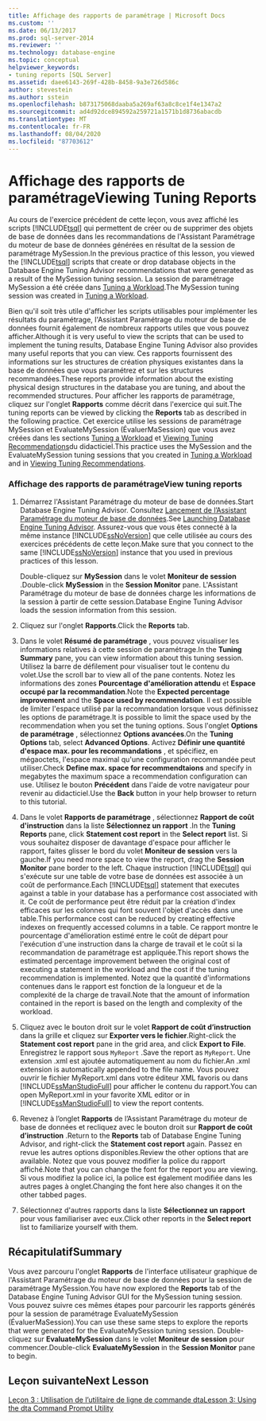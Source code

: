 ```yaml
---
title: Affichage des rapports de paramétrage | Microsoft Docs
ms.custom: ''
ms.date: 06/13/2017
ms.prod: sql-server-2014
ms.reviewer: ''
ms.technology: database-engine
ms.topic: conceptual
helpviewer_keywords:
- tuning reports [SQL Server]
ms.assetid: daee6143-269f-428b-8458-9a3e726d586c
author: stevestein
ms.author: sstein
ms.openlocfilehash: b873175068daaba5a269af63a8c8ce1f4e1347a2
ms.sourcegitcommit: ad4d92dce894592a259721a1571b1d8736abacdb
ms.translationtype: MT
ms.contentlocale: fr-FR
ms.lasthandoff: 08/04/2020
ms.locfileid: "87703612"
---
```

# <a name="viewing-tuning-reports"></a><span data-ttu-id="d0a56-102">Affichage des rapports de paramétrage</span><span class="sxs-lookup"><span data-stu-id="d0a56-102">Viewing Tuning Reports</span></span>
  <span data-ttu-id="d0a56-103">Au cours de l'exercice précédent de cette leçon, vous avez affiché les scripts [!INCLUDE[tsql](../../includes/tsql-md.md)] qui permettent de créer ou de supprimer des objets de base de données dans les recommandations de l'Assistant Paramétrage du moteur de base de données générées en résultat de la session de paramétrage MySession.</span><span class="sxs-lookup"><span data-stu-id="d0a56-103">In the previous practice of this lesson, you viewed the [!INCLUDE[tsql](../../includes/tsql-md.md)] scripts that create or drop database objects in the Database Engine Tuning Advisor recommendations that were generated as a result of the MySession tuning session.</span></span> <span data-ttu-id="d0a56-104">La session de paramétrage MySession a été créée dans [Tuning a Workload](lesson-1-1-tuning-a-workload.md).</span><span class="sxs-lookup"><span data-stu-id="d0a56-104">The MySession tuning session was created in [Tuning a Workload](lesson-1-1-tuning-a-workload.md).</span></span>  
  
 <span data-ttu-id="d0a56-105">Bien qu'il soit très utile d'afficher les scripts utilisables pour implémenter les résultats du paramétrage, l'Assistant Paramétrage du moteur de base de données fournit également de nombreux rapports utiles que vous pouvez afficher.</span><span class="sxs-lookup"><span data-stu-id="d0a56-105">Although it is very useful to view the scripts that can be used to implement the tuning results, Database Engine Tuning Advisor also provides many useful reports that you can view.</span></span> <span data-ttu-id="d0a56-106">Ces rapports fournissent des informations sur les structures de création physiques existantes dans la base de données que vous paramétrez et sur les structures recommandées.</span><span class="sxs-lookup"><span data-stu-id="d0a56-106">These reports provide information about the existing physical design structures in the database you are tuning, and about the recommended structures.</span></span> <span data-ttu-id="d0a56-107">Pour afficher les rapports de paramétrage, cliquez sur l'onglet **Rapports** comme décrit dans l'exercice qui suit.</span><span class="sxs-lookup"><span data-stu-id="d0a56-107">The tuning reports can be viewed by clicking the **Reports** tab as described in the following practice.</span></span> <span data-ttu-id="d0a56-108">Cet exercice utilise les sessions de paramétrage MySession et EvaluateMySession (ÉvaluerMaSession) que vous avez créées dans les sections [Tuning a Workload](lesson-1-1-tuning-a-workload.md) et [Viewing Tuning Recommendations](lesson-1-2-viewing-tuning-recommendations.md)du didacticiel.</span><span class="sxs-lookup"><span data-stu-id="d0a56-108">This practice uses the MySession and the EvaluateMySession tuning sessions that you created in [Tuning a Workload](lesson-1-1-tuning-a-workload.md) and in [Viewing Tuning Recommendations](lesson-1-2-viewing-tuning-recommendations.md).</span></span>  
  
### <a name="view-tuning-reports"></a><span data-ttu-id="d0a56-109">Affichage des rapports de paramétrage</span><span class="sxs-lookup"><span data-stu-id="d0a56-109">View tuning reports</span></span>  
  
1.  <span data-ttu-id="d0a56-110">Démarrez l'Assistant Paramétrage du moteur de base de données.</span><span class="sxs-lookup"><span data-stu-id="d0a56-110">Start Database Engine Tuning Advisor.</span></span> <span data-ttu-id="d0a56-111">Consultez [Lancement de l’Assistant Paramétrage du moteur de base de données](../../relational-databases/performance/database-engine-tuning-advisor.md).</span><span class="sxs-lookup"><span data-stu-id="d0a56-111">See [Launching Database Engine Tuning Advisor](../../relational-databases/performance/database-engine-tuning-advisor.md).</span></span> <span data-ttu-id="d0a56-112">Assurez-vous que vous êtes connecté à la même instance [!INCLUDE[ssNoVersion](../../includes/ssnoversion-md.md)] que celle utilisée au cours des exercices précédents de cette leçon.</span><span class="sxs-lookup"><span data-stu-id="d0a56-112">Make sure that you connect to the same [!INCLUDE[ssNoVersion](../../includes/ssnoversion-md.md)] instance that you used in previous practices of this lesson.</span></span>  
  
     <span data-ttu-id="d0a56-113">Double-cliquez sur **MySession** dans le volet **Moniteur de session** .</span><span class="sxs-lookup"><span data-stu-id="d0a56-113">Double-click **MySession** in the **Session Monitor** pane.</span></span> <span data-ttu-id="d0a56-114">L'Assistant Paramétrage du moteur de base de données charge les informations de la session à partir de cette session.</span><span class="sxs-lookup"><span data-stu-id="d0a56-114">Database Engine Tuning Advisor loads the session information from this session.</span></span>  
  
2.  <span data-ttu-id="d0a56-115">Cliquez sur l'onglet **Rapports**.</span><span class="sxs-lookup"><span data-stu-id="d0a56-115">Click the **Reports** tab.</span></span>  
  
3.  <span data-ttu-id="d0a56-116">Dans le volet **Résumé de paramétrage** , vous pouvez visualiser les informations relatives à cette session de paramétrage.</span><span class="sxs-lookup"><span data-stu-id="d0a56-116">In the **Tuning Summary** pane, you can view information about this tuning session.</span></span> <span data-ttu-id="d0a56-117">Utilisez la barre de défilement pour visualiser tout le contenu du volet.</span><span class="sxs-lookup"><span data-stu-id="d0a56-117">Use the scroll bar to view all of the pane contents.</span></span> <span data-ttu-id="d0a56-118">Notez les informations des zones **Pourcentage d'amélioration attendu** et **Espace occupé par la recommandation**.</span><span class="sxs-lookup"><span data-stu-id="d0a56-118">Note the **Expected percentage improvement** and the **Space used by recommendation**.</span></span> <span data-ttu-id="d0a56-119">Il est possible de limiter l'espace utilisé par la recommandation lorsque vous définissez les options de paramétrage.</span><span class="sxs-lookup"><span data-stu-id="d0a56-119">It is possible to limit the space used by the recommendation when you set the tuning options.</span></span> <span data-ttu-id="d0a56-120">Sous l'onglet **Options de paramétrage** , sélectionnez **Options avancées**.</span><span class="sxs-lookup"><span data-stu-id="d0a56-120">On the **Tuning Options** tab, select **Advanced Options**.</span></span> <span data-ttu-id="d0a56-121">Activez **Définir une quantité d'espace max. pour les recommandations** , et spécifiez, en mégaoctets, l'espace maximal qu'une configuration recommandée peut utiliser.</span><span class="sxs-lookup"><span data-stu-id="d0a56-121">Check **Define max. space for recommendtaions** and specify in megabytes the maximum space a recommendation configuration can use.</span></span> <span data-ttu-id="d0a56-122">Utilisez le bouton **Précédent** dans l'aide de votre navigateur pour revenir au didacticiel.</span><span class="sxs-lookup"><span data-stu-id="d0a56-122">Use the **Back** button in your help browser to return to this tutorial.</span></span>  
  
4.  <span data-ttu-id="d0a56-123">Dans le volet **Rapports de paramétrage** , sélectionnez **Rapport de coût d'instruction** dans la liste **Sélectionnez un rapport** .</span><span class="sxs-lookup"><span data-stu-id="d0a56-123">In the **Tuning Reports** pane, click **Statement cost report** in the **Select report** list.</span></span> <span data-ttu-id="d0a56-124">Si vous souhaitez disposer de davantage d'espace pour afficher le rapport, faites glisser le bord du volet **Moniteur de session** vers la gauche.</span><span class="sxs-lookup"><span data-stu-id="d0a56-124">If you need more space to view the report, drag the **Session Monitor** pane border to the left.</span></span> <span data-ttu-id="d0a56-125">Chaque instruction [!INCLUDE[tsql](../../includes/tsql-md.md)] qui s'exécute sur une table de votre base de données est associée à un coût de performance.</span><span class="sxs-lookup"><span data-stu-id="d0a56-125">Each [!INCLUDE[tsql](../../includes/tsql-md.md)] statement that executes against a table in your database has a performance cost associated with it.</span></span> <span data-ttu-id="d0a56-126">Ce coût de performance peut être réduit par la création d'index efficaces sur les colonnes qui font souvent l'objet d'accès dans une table.</span><span class="sxs-lookup"><span data-stu-id="d0a56-126">This performance cost can be reduced by creating effective indexes on frequently accessed columns in a table.</span></span> <span data-ttu-id="d0a56-127">Ce rapport montre le pourcentage d'amélioration estimé entre le coût de départ pour l'exécution d'une instruction dans la charge de travail et le coût si la recommandation de paramétrage est appliquée.</span><span class="sxs-lookup"><span data-stu-id="d0a56-127">This report shows the estimated percentage improvement between the original cost of executing a statement in the workload and the cost if the tuning recommendation is implemented.</span></span> <span data-ttu-id="d0a56-128">Notez que la quantité d'informations contenues dans le rapport est fonction de la longueur et de la complexité de la charge de travail.</span><span class="sxs-lookup"><span data-stu-id="d0a56-128">Note that the amount of information contained in the report is based on the length and complexity of the workload.</span></span>  
  
5.  <span data-ttu-id="d0a56-129">Cliquez avec le bouton droit sur le volet **Rapport de coût d’instruction** dans la grille et cliquez sur **Exporter vers le fichier**.</span><span class="sxs-lookup"><span data-stu-id="d0a56-129">Right-click the **Statement cost report** pane in the grid area, and click **Export to File**.</span></span> <span data-ttu-id="d0a56-130">Enregistrez le rapport sous `MyReport` .</span><span class="sxs-lookup"><span data-stu-id="d0a56-130">Save the report as `MyReport`.</span></span> <span data-ttu-id="d0a56-131">Une extension .xml est ajoutée automatiquement au nom du fichier.</span><span class="sxs-lookup"><span data-stu-id="d0a56-131">An .xml extension is automatically appended to the file name.</span></span> <span data-ttu-id="d0a56-132">Vous pouvez ouvrir le fichier MyReport.xml dans votre éditeur XML favoris ou dans [!INCLUDE[ssManStudioFull](../../includes/ssmanstudiofull-md.md)] pour afficher le contenu du rapport.</span><span class="sxs-lookup"><span data-stu-id="d0a56-132">You can open MyReport.xml in your favorite XML editor or in [!INCLUDE[ssManStudioFull](../../includes/ssmanstudiofull-md.md)] to view the report contents.</span></span>  
  
6.  <span data-ttu-id="d0a56-133">Revenez à l’onglet **Rapports** de l’Assistant Paramétrage du moteur de base de données et recliquez avec le bouton droit sur **Rapport de coût d’instruction** .</span><span class="sxs-lookup"><span data-stu-id="d0a56-133">Return to the **Reports** tab of Database Engine Tuning Advisor, and right-click the **Statement cost report** again.</span></span> <span data-ttu-id="d0a56-134">Passez en revue les autres options disponibles.</span><span class="sxs-lookup"><span data-stu-id="d0a56-134">Review the other options that are available.</span></span> <span data-ttu-id="d0a56-135">Notez que vous pouvez modifier la police du rapport affiché.</span><span class="sxs-lookup"><span data-stu-id="d0a56-135">Note that you can change the font for the report you are viewing.</span></span> <span data-ttu-id="d0a56-136">Si vous modifiez la police ici, la police est également modifiée dans les autres pages à onglet.</span><span class="sxs-lookup"><span data-stu-id="d0a56-136">Changing the font here also changes it on the other tabbed pages.</span></span>  
  
7.  <span data-ttu-id="d0a56-137">Sélectionnez d'autres rapports dans la liste **Sélectionnez un rapport** pour vous familiariser avec eux.</span><span class="sxs-lookup"><span data-stu-id="d0a56-137">Click other reports in the **Select report** list to familiarize yourself with them.</span></span>  
  
## <a name="summary"></a><span data-ttu-id="d0a56-138">Récapitulatif</span><span class="sxs-lookup"><span data-stu-id="d0a56-138">Summary</span></span>  
 <span data-ttu-id="d0a56-139">Vous avez parcouru l'onglet **Rapports** de l'interface utilisateur graphique de l'Assistant Paramétrage du moteur de base de données pour la session de paramétrage MySession.</span><span class="sxs-lookup"><span data-stu-id="d0a56-139">You have now explored the **Reports** tab of the Database Engine Tuning Advisor GUI for the MySession tuning session.</span></span> <span data-ttu-id="d0a56-140">Vous pouvez suivre ces mêmes étapes pour parcourir les rapports générés pour la session de paramétrage EvaluateMySession (ÉvaluerMaSession).</span><span class="sxs-lookup"><span data-stu-id="d0a56-140">You can use these same steps to explore the reports that were generated for the EvaluateMySession tuning session.</span></span> <span data-ttu-id="d0a56-141">Double-cliquez sur **EvaluateMySession** dans le volet **Moniteur de session** pour commencer.</span><span class="sxs-lookup"><span data-stu-id="d0a56-141">Double-click **EvaluateMySession** in the **Session Monitor** pane to begin.</span></span>  
  
## <a name="next-lesson"></a><span data-ttu-id="d0a56-142">Leçon suivante</span><span class="sxs-lookup"><span data-stu-id="d0a56-142">Next Lesson</span></span>  
 [<span data-ttu-id="d0a56-143">Leçon 3 : Utilisation de l’utilitaire de ligne de commande dta</span><span class="sxs-lookup"><span data-stu-id="d0a56-143">Lesson 3: Using the dta Command Prompt Utility</span></span>](lesson-3-using-the-dta-command-prompt-utility.md)  
  
  

